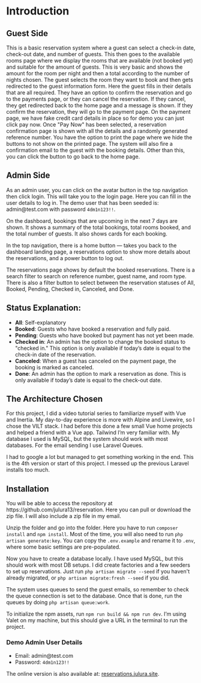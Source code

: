 <h1>Introduction</h1>

<h2>Guest Side</h2>

<p>This is a basic reservation system where a guest can select a check-in date, check-out date, and number of guests. This then goes to the available rooms page where we display the rooms that are available (not booked yet) and suitable for the amount of guests. This is very basic and shows the amount for the room per night and then a total according to the number of nights chosen. The guest selects the room they want to book and then gets redirected to the guest information form. Here the guest fills in their details that are all required. They have an option to confirm the reservation and go to the payments page, or they can cancel the reservation. If they cancel, they get redirected back to the home page and a message is shown. If they confirm the reservation, they will go to the payment page. On the payment page, we have fake credit card details in place so for demo you can just click pay now. Once "Pay Now" has been selected, a reservation confirmation page is shown with all the details and a randomly generated reference number. You have the option to print the page where we hide the buttons to not show on the printed page. The system will also fire a confirmation email to the guest with the booking details. Other than this, you can click the button to go back to the home page.</p>

<h2>Admin Side</h2>

<p>As an admin user, you can click on the avatar button in the top navigation then click login. This will take you to the login page. Here you can fill in the user details to log in. The demo user that has been seeded is: admin@test.com with password <code>4dm1n123!!</code>.</p>

<p>On the dashboard, bookings that are upcoming in the next 7 days are shown. It shows a summary of the total bookings, total rooms booked, and the total number of guests. It also shows cards for each booking.</p>

<p>In the top navigation, there is a home button — takes you back to the dashboard landing page, a reservations option to show more details about the reservations, and a power button to log out.</p>

<p>The reservations page shows by default the booked reservations. There is a search filter to search on reference number, guest name, and room type. There is also a filter button to select between the reservation statuses of All, Booked, Pending, Checked in, Canceled, and Done.</p>

<h2>Status Explanation:</h2>

<ul>
<li><strong>All</strong>: Self-explanatory</li>
<li><strong>Booked</strong>: Guests who have booked a reservation and fully paid.</li>
<li><strong>Pending</strong>: Guests who have booked but payment has not yet been made.</li>
<li><strong>Checked in</strong>: An admin has the option to change the booked status to "checked in." This option is only available if today’s date is equal to the check-in date of the reservation.</li>
<li><strong>Canceled</strong>: When a guest has canceled on the payment page, the booking is marked as canceled.</li>
<li><strong>Done</strong>: An admin has the option to mark a reservation as done. This is only available if today’s date is equal to the check-out date.</li>
</ul>

<h2>The Architecture Chosen</h2>

<p>For this project, I did a video tutorial series to familiarize myself with Vue and Inertia. My day-to-day experience is more with Alpine and Livewire, so I chose the VILT stack. I had before this done a few small Vue home projects and helped a friend with a Vue app. Tailwind I’m very familiar with. My database I used is MySQL, but the system should work with most databases. For the email sending I use Laravel Queues.</p>

<p>I had to google a lot but managed to get something working in the end. This is the 4th version or start of this project. I messed up the previous Laravel installs too much.</p>

<h2>Installation</h2>

<p>You will be able to access the repository at https://github.com/julura13/reservation. Here you can pull or download the zip file. I will also include a zip file in my email.</p>

<p>Unzip the folder and go into the folder. Here you have to run <code>composer install</code> and <code>npm install</code>. Most of the time, you will also need to run <code>php artisan generate:key</code>. You can copy the <code>.env.example</code> and rename it to <code>.env</code>, where some basic settings are pre-populated.</p>

<p>Now you have to create a database locally. I have used MySQL, but this should work with most DB setups. I did create factories and a few seeders to set up reservations. Just run <code>php artisan migrate --seed</code> if you haven't already migrated, or <code>php artisan migrate:fresh --seed</code> if you did.</p>

<p>The system uses queues to send the guest emails, so remember to check the queue connection is set to the database. Once that is done, run the queues by doing <code>php artisan queue:work</code>.</p>

<p>To initialize the npm assets, run <code>npm run build &amp;&amp; npm run dev</code>. I’m using Valet on my machine, but this should give a URL in the terminal to run the project.</p>

<h3>Demo Admin User Details</h3>

<ul>
<li>Email: admin@test.com</li>
<li>Password: <code>4dm1n123!!</code></li>
</ul>

<p>The online version is also available at: <a href="https://reservations.julura.site">reservations.julura.site</a>.</p>
